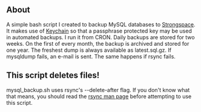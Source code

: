 ## About
A simple bash script I created to backup MySQL databases to [Strongspace](https://www.strongspace.com/).
It makes use of [Keychain](http://www.funtoo.org/wiki/Keychain) so that a passphrase protected key may be used in
automated backups. I run it from CRON. Daily backups are stored for two weeks. On the first of every month, the backup is archived and stored for one year. The freshest dump is always available as latest.sql.gz. If mysqldump fails, an e-mail is sent. The same happens if rsync fails. 

## This script deletes files!

mysql_backup.sh uses rsync's --delete-after flag. If you don't know what that 
means, you should read the [rsync man page](http://rsync.samba.org/ftp/rsync/rsync.html) before attempting to use this script.

